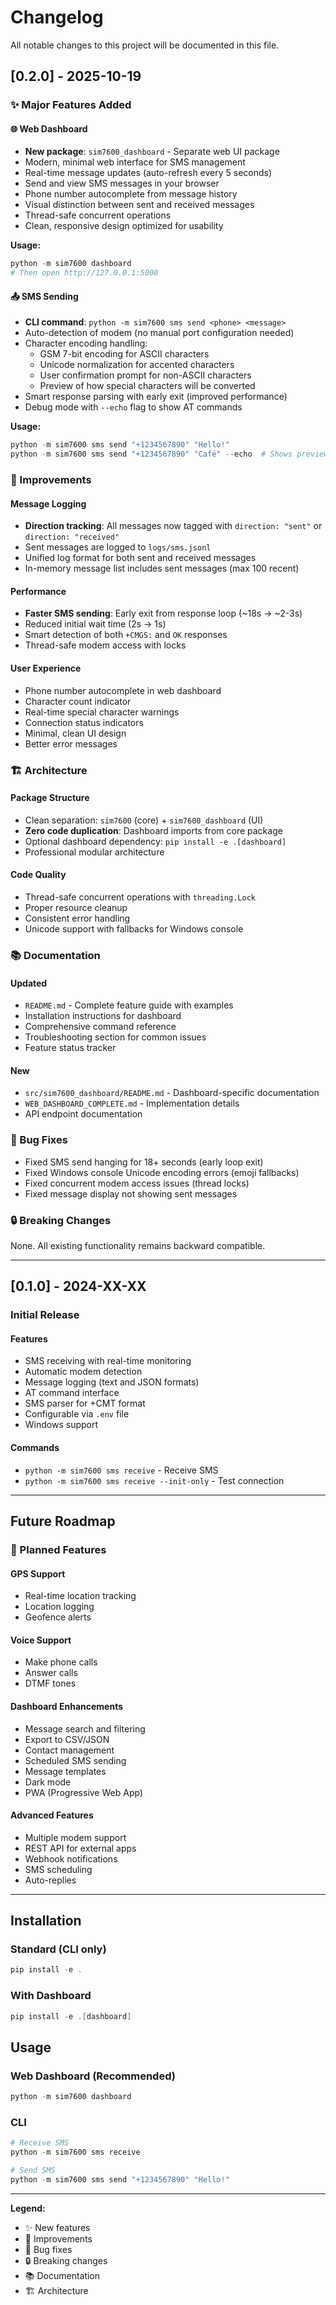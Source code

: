 # Changelog

All notable changes to this project will be documented in this file.

## [0.2.0] - 2025-10-19

### ✨ Major Features Added

#### 🌐 Web Dashboard

- **New package**: `sim7600_dashboard` - Separate web UI package
- Modern, minimal web interface for SMS management
- Real-time message updates (auto-refresh every 5 seconds)
- Send and view SMS messages in your browser
- Phone number autocomplete from message history
- Visual distinction between sent and received messages
- Thread-safe concurrent operations
- Clean, responsive design optimized for usability

**Usage:**

```powershell
python -m sim7600 dashboard
# Then open http://127.0.0.1:5000
```

#### 📤 SMS Sending

- **CLI command**: `python -m sim7600 sms send <phone> <message>`
- Auto-detection of modem (no manual port configuration needed)
- Character encoding handling:
  - GSM 7-bit encoding for ASCII characters
  - Unicode normalization for accented characters
  - User confirmation prompt for non-ASCII characters
  - Preview of how special characters will be converted
- Smart response parsing with early exit (improved performance)
- Debug mode with `--echo` flag to show AT commands

**Usage:**

```powershell
python -m sim7600 sms send "+1234567890" "Hello!"
python -m sim7600 sms send "+1234567890" "Café" --echo  # Shows preview
```

### 🔧 Improvements

#### Message Logging

- **Direction tracking**: All messages now tagged with `direction: "sent"` or `direction: "received"`
- Sent messages are logged to `logs/sms.jsonl`
- Unified log format for both sent and received messages
- In-memory message list includes sent messages (max 100 recent)

#### Performance

- **Faster SMS sending**: Early exit from response loop (~18s → ~2-3s)
- Reduced initial wait time (2s → 1s)
- Smart detection of both `+CMGS:` and `OK` responses
- Thread-safe modem access with locks

#### User Experience

- Phone number autocomplete in web dashboard
- Character count indicator
- Real-time special character warnings
- Connection status indicators
- Minimal, clean UI design
- Better error messages

### 🏗️ Architecture

#### Package Structure

- Clean separation: `sim7600` (core) + `sim7600_dashboard` (UI)
- **Zero code duplication**: Dashboard imports from core package
- Optional dashboard dependency: `pip install -e .[dashboard]`
- Professional modular architecture

#### Code Quality

- Thread-safe concurrent operations with `threading.Lock`
- Proper resource cleanup
- Consistent error handling
- Unicode support with fallbacks for Windows console

### 📚 Documentation

#### Updated

- `README.md` - Complete feature guide with examples
- Installation instructions for dashboard
- Comprehensive command reference
- Troubleshooting section for common issues
- Feature status tracker

#### New

- `src/sim7600_dashboard/README.md` - Dashboard-specific documentation
- `WEB_DASHBOARD_COMPLETE.md` - Implementation details
- API endpoint documentation

### 🐛 Bug Fixes

- Fixed SMS send hanging for 18+ seconds (early loop exit)
- Fixed Windows console Unicode encoding errors (emoji fallbacks)
- Fixed concurrent modem access issues (thread locks)
- Fixed message display not showing sent messages

### 🔒 Breaking Changes

None. All existing functionality remains backward compatible.

---

## [0.1.0] - 2024-XX-XX

### Initial Release

#### Features

- SMS receiving with real-time monitoring
- Automatic modem detection
- Message logging (text and JSON formats)
- AT command interface
- SMS parser for +CMT format
- Configurable via `.env` file
- Windows support

#### Commands

- `python -m sim7600 sms receive` - Receive SMS
- `python -m sim7600 sms receive --init-only` - Test connection

---

## Future Roadmap

### 🚧 Planned Features

#### GPS Support

- Real-time location tracking
- Location logging
- Geofence alerts

#### Voice Support

- Make phone calls
- Answer calls
- DTMF tones

#### Dashboard Enhancements

- Message search and filtering
- Export to CSV/JSON
- Contact management
- Scheduled SMS sending
- Message templates
- Dark mode
- PWA (Progressive Web App)

#### Advanced Features

- Multiple modem support
- REST API for external apps
- Webhook notifications
- SMS scheduling
- Auto-replies

---

## Installation

### Standard (CLI only)

```powershell
pip install -e .
```

### With Dashboard

```powershell
pip install -e .[dashboard]
```

## Usage

### Web Dashboard (Recommended)

```powershell
python -m sim7600 dashboard
```

### CLI

```powershell
# Receive SMS
python -m sim7600 sms receive

# Send SMS
python -m sim7600 sms send "+1234567890" "Hello!"
```

---

**Legend:**

- ✨ New features
- 🔧 Improvements
- 🐛 Bug fixes
- 🔒 Breaking changes
- 📚 Documentation
- 🏗️ Architecture
